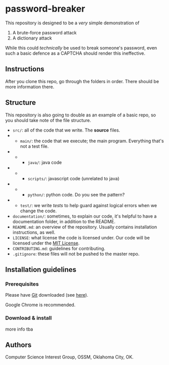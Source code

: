 # password-breaker
This repository is designed to be a *very* simple demonstration of
1. A brute-force password attack
2. A dictionary attack

While this could *technically* be used to break someone's password, even such a basic defence as a CAPTCHA should render this ineffective.

## Instructions
After you clone this repo, go through the folders in order. There should be more information there.

## Structure
This repository is also going to double as an example of a basic repo, so you should take note of the file structure.

- `src/`: all of the code that we write. The **source** files.
- - `main/`: the code that we execute; the main program. Everything that's not a test file.
- - - `java/`: java code
- - - `scripts/`: javascript code (unrelated to java)
- - - `python/`: python code. Do you see the pattern?
- - `test/`: we write *tests* to help guard against logical errors when we change the code.
- `documentation/`: sometimes, to explain our code, it's helpful to have a documentation folder, in addition to the README.
- `README.md`: an overview of the repository. Usually contains installation instructions, as well.
- `LICENSE`: what license the code is licensed under. Our code will be licensed under the [MIT License](LICENSE).
- `CONTRIBUTING.md`: guidelines for contributing.
- `.gitignore`: these files will not be pushed to the master repo.

## Installation guidelines
### Prerequisites
Please have [Git](https://git-scm.com/) downloaded (see [here](https://github.com/ossm-cs/resources/blob/master/guides/git.md)).

Google Chrome is recommended.
### Download & install
more info tba

## Authors
Computer Science Interest Group, OSSM, Oklahoma City, OK.
